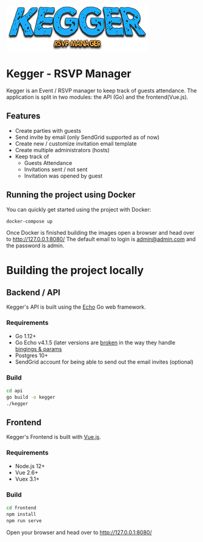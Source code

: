 ![Kegger](./frontend/src/assets/logo.png)

# Kegger - RSVP Manager

Kegger is an Event / RSVP manager to keep track of guests attendance.
The application is split in two modules: the API (Go) and the frontend(Vue.js).

## Features

- Create parties with guests
- Send invite by email (only SendGrid supported as of now)
- Create new / customize invitation email template
- Create multiple administrators (hosts)
- Keep track of
   - Guests Attendance
   - Invitations sent / not sent
   - Invitation was opened by guest

## Running the project using Docker

You can quickly get started using the project with Docker:

```sh
docker-compose up
```

Once Docker is finished building the images open a browser and head over to http://127.0.0.1:8080/
The default email to login is admin@admin.com and the password is admin.

# Building the project locally

## Backend / API

Kegger's API is built using the [Echo](https://echo.labstack.com/) Go web framework.

### Requirements

- Go 1.12+
- Go Echo v4.1.5 (later versions are [broken](https://github.com/labstack/echo/issues/1356) in the way they handle [bingings & params](https://github.com/labstack/echo/issues/1466)
- Postgres 10+
- SendGrid account for being able to send out the email invites (optional)

### Build

```sh
cd api
go build -o kegger
./kegger
```

## Frontend

Kegger's Frontend is built with [Vue.js](https://vuejs.org/).

### Requirements

- Node.js 12+
- Vue 2.6+
- Vuex 3.1+

### Build

```sh
cd frontend
npm install
npm run serve
```

Open your browser and head over to http://127.0.0.1:8080/
